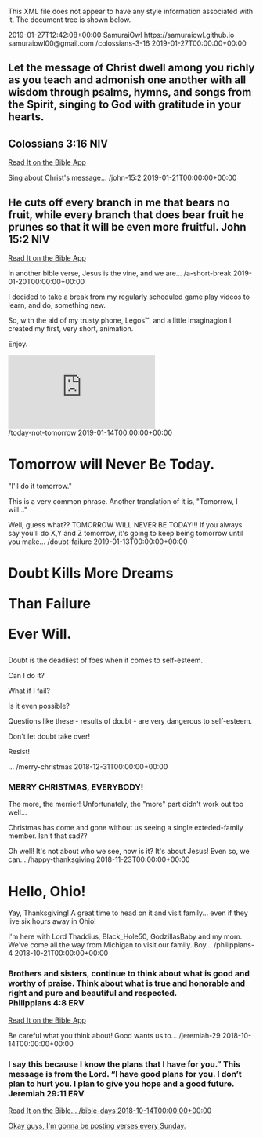 This XML file does not appear to have any style information associated with it. The document tree is shown below.
<feed xmlns="http://www.w3.org/2005/Atom">
<title>SamuraiOwl</title>
<link href="/atom.xml" rel="self"/>
<id/>
<updated>2019-01-27T12:42:08+00:00</updated>
<author>
<name>SamuraiOwl</name>
<uri>https://samuraiowl.github.io</uri>
<email>samuraiowl00@gmail.com</email>
</author>
<entry>
<title>Colossians 3:16</title>
<link href="/colossians-3-16"/>
<id>/colossians-3-16</id>
<updated>2019-01-27T00:00:00+00:00</updated>
<content type="html">
<h2>Let the message of Christ dwell among you richly as you teach and admonish one another with all wisdom through psalms, hymns, and songs from the Spirit, singing to God with gratitude in your hearts.</h2> <h2>Colossians 3:16 NIV</h2> <p><a href="https://bible.com/bible/111/col.3.16.NIV">Read It on the Bible App </a></p> <p>Sing about Christ's message...
</content>
</entry>
<entry>
<title>John 15:2</title>
<link href="/john-15-2"/>
<id>/john-15:2</id>
<updated>2019-01-21T00:00:00+00:00</updated>
<content type="html">
<h2>He cuts off every branch in me that bears no fruit, while every branch that does bear fruit he prunes so that it will be even more fruitful. John 15:2 NIV</h2> <p><a href="https://bible.com/bible/111/jhn.15.2.NIV">Read It on the Bible App </a></p> <p>In another bible verse, Jesus is the vine, and we are...
</content>
</entry>
<entry>
<title>A Short Break - Stop Motion Animation Test</title>
<link href="/a-short-break"/>
<id>/a-short-break</id>
<updated>2019-01-20T00:00:00+00:00</updated>
<content type="html">
<p>I decided to take a break from my regularly scheduled game play videos to learn, and do, something new.</p> <p>So, with the aid of my trusty phone, Legos™, and a little imaginagion I created my first, very short, animation.</p> <p>Enjoy.</p> <div class="videoWrapper"> <iframe src="https://www.youtube.com/embed/EJAT3kSRn2Y" frameborder="0" gesture="media" allow="encrypted-media" allowfullscreen=""></iframe> </div>
</content>
</entry>
<entry>
<title>Today, Not Tomorrow</title>
<link href="/today-not-tomorrow"/>
<id>/today-not-tomorrow</id>
<updated>2019-01-14T00:00:00+00:00</updated>
<content type="html">
<h1>Tomorrow will Never Be Today.</h1> <p>"I'll do it tomorrow."</p> <p>This is a very common phrase. Another translation of it is, "Tomorrow, I will..."</p> <p>Well, guess what?? TOMORROW WILL NEVER BE TODAY!!! If you always say you'll do X,Y and Z tomorrow, it's going to keep being tomorrow until you make...
</content>
</entry>
<entry>
<title>Doubt and Failure</title>
<link href="/doubt-failure"/>
<id>/doubt-failure</id>
<updated>2019-01-13T00:00:00+00:00</updated>
<content type="html">
<h1><p>Doubt Kills More Dreams</p> <p>Than Failure</p> <p>Ever Will.</p></h1> <p>Doubt is the deadliest of foes when it comes to self-esteem.</p> <p>Can I do it?</p> <p>What if I fail?</p> <p>Is it even possible?</p> <p>Questions like these - results of doubt - are very dangerous to self-esteem.</p> <p>Don't let doubt take over!</p> <p>Resist!</p>...
</content>
</entry>
<entry>
<title>Merry Christmas!!!</title>
<link href="/merry-christmas"/>
<id>/merry-christmas</id>
<updated>2018-12-31T00:00:00+00:00</updated>
<content type="html">
<h3> MERRY CHRISTMAS, EVERYBODY!</h3> <p>The more, the merrier! Unfortunately, the "more" part didn't work out too well...</p> <p>Christmas has come and gone without us seeing a single exteded-family member. Isn't that sad??</p> <p>Oh well! It's not about who we see, now is it? It's about Jesus! Even so, we can...
</content>
</entry>
<entry>
<title>Happy Thanksgiving</title>
<link href="/happy-thanksgiving"/>
<id>/happy-thanksgiving</id>
<updated>2018-11-23T00:00:00+00:00</updated>
<content type="html">
<h1> Hello, Ohio! </h1> <p> Yay, Thanksgiving! A great time to head on it and visit family... even if they live six hours away in Ohio! </p> <p> I'm here with Lord Thaddius, Black_Hole50, GodzillasBaby and my mom. We've come all the way from Michigan to visit our family. Boy...
</content>
</entry>
<entry>
<title>Philippians 4:81</title>
<link href="/philippians-4"/>
<id>/philippians-4</id>
<updated>2018-10-21T00:00:00+00:00</updated>
<content type="html">
<h3>Brothers and sisters, continue to think about what is good and worthy of praise. Think about what is true and honorable and right and pure and beautiful and respected.<br /> Philippians 4:8 ERV</h3> <p><a href="https://bible.com/bible/406/php.4.8.ERV">Read It on the Bible App</a></p> <p>Be careful what you think about! Good wants us to...
</content>
</entry>
<entry>
<title>Jeremiah 29:11</title>
<link href="/jeremiah-29"/>
<id>/jeremiah-29</id>
<updated>2018-10-14T00:00:00+00:00</updated>
<content type="html">
<h3>I say this because I know the plans that I have for you.” This message is from the Lord. “I have good plans for you. I don’t plan to hurt you. I plan to give you hope and a good future. Jeremiah 29:11 ERV</h3> <p><a href="https://bible.com/bible/406/jer.29.11.ERV">Read It on the Bible...
</content>
</entry>
<entry>
<title>Bible Days</title>
<link href="/bible-days"/>
<id>/bible-days</id>
<updated>2018-10-14T00:00:00+00:00</updated>
<content type="html">
<p>Okay guys, I'm gonna be posting verses every Sunday. </p>
</content>
</entry>
</feed>
